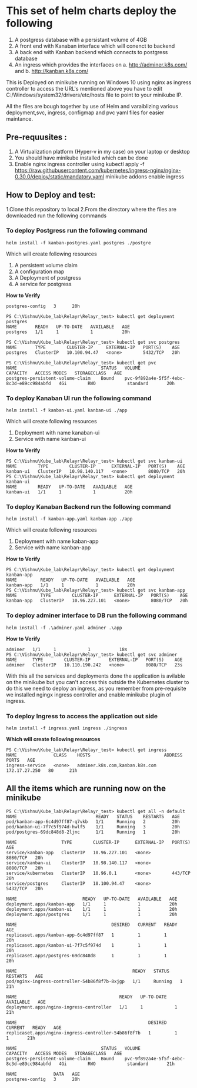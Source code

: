 # This set of helm charts deploy the following 

1. A postgress database with a persistant volume of 4GB 
2. A front end with Kanaban interface which will conenct to backend 
3. A back end with Kanban backend which connects to postgress database
4. An ingress which provides the interfaces on 
    a. http://adminer.k8s.com/ and 
    b. http://kanban.k8s.com/ 


This is Deployed on minikube running on Windows 10  using nginx as ingress controller to access the URL's mentioned above you have to  edit C:/Windows/system32/drivers/etc/hosts file to point to your minikube IP. 

All the files are bough together by use of Helm and varaiblizing various deployment,svc, ingress, configmap and pvc yaml files for easier maintance. 

## Pre-requusites : 

1. A Virtualization platform (Hyper-v in my case) on your laptop or desktop 
2. You should have minikube installed which can be done  
3. Enable nginx ingress controller using 
  kubectl apply -f https://raw.githubusercontent.com/kubernetes/ingress-nginx/nginx-0.30.0/deploy/static/mandatory.yaml
  minikube addons enable ingress

## How to Deploy and test: 

1.Clone this repository to local 
2.From the directory where the files are downloaded run the following commands 

### To deploy Postgress run the following command

```helm install -f kanban-postgres.yaml postgres ./postgre```

Which will create following resources
1. A persistent volume claim 
2. A configuration map 
3. A Deployment of postgress 
4. A service for postgress

**How to Verify**

```PS C:\Vishnu\Kube_lab\Relayr\Relayr_test> kubectl get cm                                                                                                                                                                                     NAME              DATA   AGE
postgres-config   3      20h

PS C:\Vishnu\Kube_lab\Relayr\Relayr_test> kubectl get deployment postgres
NAME       READY   UP-TO-DATE   AVAILABLE   AGE
postgres   1/1     1            1           20h

PS C:\Vishnu\Kube_lab\Relayr\Relayr_test> kubectl get svc postgres
NAME       TYPE        CLUSTER-IP     EXTERNAL-IP   PORT(S)    AGE
postgres   ClusterIP   10.100.94.47   <none>        5432/TCP   20h

PS C:\Vishnu\Kube_lab\Relayr\Relayr_test> kubectl get pvc
NAME                                STATUS   VOLUME                                     CAPACITY   ACCESS MODES   STORAGECLASS   AGE
postgres-persistent-volume-claim    Bound    pvc-9f892a4e-5f5f-4ebc-8c3d-e89cc984abfd   4Gi        RWO            standard       20h
```

### To deploy Kanaban UI run the following command
```helm install -f kanban-ui.yaml kanban-ui ./app```

Which will create following resources

1. Deployment with name kanaban-ui 
2. Service with name kanban-ui 

**How to Verify** 
```
PS C:\Vishnu\Kube_lab\Relayr\Relayr_test> kubectl get svc kanban-ui                                                                                                               NAME        TYPE        CLUSTER-IP      EXTERNAL-IP   PORT(S)    AGE
kanban-ui   ClusterIP   10.98.140.117   <none>        8080/TCP   20h
PS C:\Vishnu\Kube_lab\Relayr\Relayr_test> kubectl get deployment kanban-ui                                                                                                        NAME        READY   UP-TO-DATE   AVAILABLE   AGE
kanban-ui   1/1     1            1           20h
```
### To deploy Kanaban Backend run the following command

```helm install -f kanban-app.yaml kanban-app ./app```

Which will create following resources 

1. Deployment with name kaban-app
2. Service with name kanban-app

**How to Verify**
```
PS C:\Vishnu\Kube_lab\Relayr\Relayr_test> kubectl get deployment kanban-app                                                                                                       NAME         READY   UP-TO-DATE   AVAILABLE   AGE
kanban-app   1/1     1            1           20h
PS C:\Vishnu\Kube_lab\Relayr\Relayr_test> kubectl get svc kanban-app                                                                                                             NAME         TYPE        CLUSTER-IP      EXTERNAL-IP   PORT(S)    AGE
kanban-app   ClusterIP   10.96.227.101   <none>        8080/TCP   20h
```

### To deploy adminer interface to DB run the following command 
```helm install -f .\adminer.yaml adminer .\app```

**How to Verify**

```PS C:\Vishnu\Kube_lab\Relayr\Relayr_test> kubectl get deployments adminer                                                                                                                                                                    NAME      READY   UP-TO-DATE   AVAILABLE   AGE
adminer   1/1     1            1           18s
PS C:\Vishnu\Kube_lab\Relayr\Relayr_test> kubectl get svc adminer                                                                                                                                                                            NAME      TYPE        CLUSTER-IP       EXTERNAL-IP   PORT(S)    AGE
adminer   ClusterIP   10.110.190.242   <none>        8080/TCP   23s
```

With this all the services and deployments done the application is avilable on the minikube but you can't access this outside the Kubernetes cluster to do this we need to deploy 
an ingress, as you remember from pre-requisite we installed ngingx ingress controller and enable minikube plugin of ingress. 

### To deploy Ingress to access the application out side 

```helm install -f ingress.yaml ingress ./ingress```

**Which will create following resources**
```
PS C:\Vishnu\Kube_lab\Relayr\Relayr_test> kubectl get ingress                                                                                                                     
NAME              CLASS    HOSTS                            ADDRESS         PORTS   AGE
ingress-service   <none>   adminer.k8s.com,kanban.k8s.com   172.17.27.250   80      21h
```

## All the items which are running now on the minikube 
```
PS C:\Vishnu\Kube_lab\Relayr\Relayr_test> kubectl get all -n default                                                                                                              NAME                              READY   STATUS    RESTARTS   AGE
pod/kanban-app-6c4d97ff87-q7vkb   1/1     Running   2          20h
pod/kanban-ui-7f7c5f974d-hwlf5    1/1     Running   3          20h
pod/postgres-69dc848d8-2ljnc      1/1     Running   1          20h

NAME                 TYPE        CLUSTER-IP      EXTERNAL-IP   PORT(S)    AGE
service/kanban-app   ClusterIP   10.96.227.101   <none>        8080/TCP   20h
service/kanban-ui    ClusterIP   10.98.140.117   <none>        8080/TCP   20h
service/kubernetes   ClusterIP   10.96.0.1       <none>        443/TCP    20h
service/postgres     ClusterIP   10.100.94.47    <none>        5432/TCP   20h

NAME                         READY   UP-TO-DATE   AVAILABLE   AGE
deployment.apps/kanban-app   1/1     1            1           20h
deployment.apps/kanban-ui    1/1     1            1           20h
deployment.apps/postgres     1/1     1            1           20h

NAME                                    DESIRED   CURRENT   READY   AGE
replicaset.apps/kanban-app-6c4d97ff87   1         1         1       20h
replicaset.apps/kanban-ui-7f7c5f974d    1         1         1       20h
replicaset.apps/postgres-69dc848d8      1         1         1       20h

NAME                                            READY   STATUS    RESTARTS   AGE
pod/nginx-ingress-controller-54b86f8f7b-8xjgp   1/1     Running   1          21h

NAME                                       READY   UP-TO-DATE   AVAILABLE   AGE
deployment.apps/nginx-ingress-controller   1/1     1            1           21h

NAME                                                  DESIRED   CURRENT   READY   AGE
replicaset.apps/nginx-ingress-controller-54b86f8f7b   1         1         1       21h

NAME                                STATUS   VOLUME                                     CAPACITY   ACCESS MODES   STORAGECLASS   AGE
postgres-persistent-volume-claim    Bound    pvc-9f892a4e-5f5f-4ebc-8c3d-e89cc984abfd   4Gi        RWO            standard       21h

NAME              DATA   AGE
postgres-config   3      20h
```

